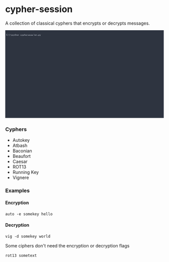 # cypher-session
A collection of classical cyphers that encrypts or decrypts messages.

![Screenshot](https://github.com/binarynil/cypher-session/raw/main/gif/cyphergif.gif)

### Cyphers
- Autokey
- Atbash
- Baconian
- Beaufort
- Caesar
- ROT13
- Running Key
- Vignere

### Examples
#### Encryption
```
auto -e somekey hello
```
#### Decryption
```
vig -d somekey world
```
Some ciphers don't need the encryption or decryption flags
```
rot13 sometext
```
